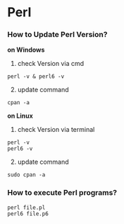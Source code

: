 # Perl
### How to Update Perl Version?
**on Windows**
1. check Version via cmd
```
perl -v & perl6 -v
```
2. update command
```
cpan -a
```

**on Linux**
1. check Version via terminal
```
perl -v
perl6 -v
```
2. update command
```
sudo cpan -a
```

### How to execute Perl programs?
```
perl file.pl
perl6 file.p6
```

